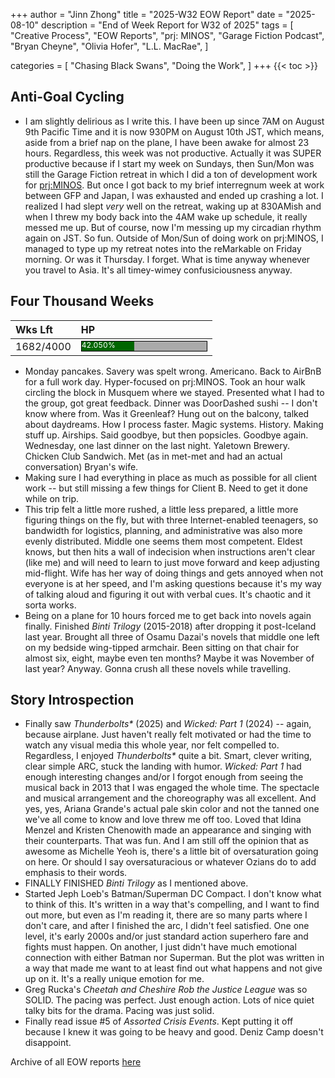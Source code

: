 +++
author = "Jinn Zhong"
title = "2025-W32 EOW Report"
date = "2025-08-10"
description = "End of Week Report for W32 of 2025"
tags = [
 "Creative Process",
 "EOW Reports",
 "prj: MINOS",
 "Garage Fiction Podcast",
 "Bryan Cheyne",
 "Olivia Hofer",
 "L.L. MacRae",
 ]

categories = [
 "Chasing Black Swans",
 "Doing the Work",
]
+++
{{< toc >}}

## Anti-Goal Cycling

* I am slightly delirious as I write this. I have been up since 7AM on August 9th Pacific Time and it is now 930PM on August 10th JST, which means, aside from a brief nap on the plane, I have been awake for almost 23 hours. Regardless, this week was not productive. Actually it was SUPER productive because if I start my week on Sundays, then Sun/Mon was still the Garage Fiction retreat in which I did a ton of development work for [prj:MINOS](https://journal.jinnzhong.com/tags/prj-minos/). But once I got back to my brief interregnum week at work between GFP and Japan, I was exhausted and ended up crashing a lot. I realized I had slept _very_ well on the retreat, waking up at 830AMish and when I threw my body back into the 4AM wake up schedule, it really messed me up. But of course, now I'm messing up my circadian rhythm again on JST. So fun. Outside of Mon/Sun of doing work on prj:MINOS, I managed to type up my retreat notes into the reMarkable on Friday morning. Or was it Thursday. I forget. What is time anyway whenever you travel to Asia. It's all timey-wimey confusiciousness anyway.

## Four Thousand Weeks

| Wks Lft | HP |
| :--- | :--- |
| 1682/4000 | <div style="width:200px;height:15px;background:#AAAAAA;border:1.3px solid #000000;"><div style="width:42.050%;height:15px;background:#006600;font-size:12px; color:white; line-height:12px;">42.050%</div></div>|

* Monday pancakes. Savery was spelt wrong. Americano. Back to AirBnB for a full work day. Hyper-focused on prj:MINOS. Took an hour walk circling the block in Musquem where we stayed. Presented what I had to the group, got great feedback. Dinner was DoorDashed sushi -- I don't know where from. Was it Greenleaf? Hung out on the balcony, talked about daydreams. How I process faster. Magic systems. History. Making stuff up. Airships. Said goodbye, but then popsicles. Goodbye again. Wednesday, one last dinner on the last night. Yaletown Brewery. Chicken Club Sandwich. Met (as in met-met and had an actual conversation) Bryan's wife.
* Making sure I had everything in place as much as possible for all client work -- but still missing a few things for Client B. Need to get it done while on trip.
* This trip felt a little more rushed, a little less prepared, a little more figuring things on the fly, but with three Internet-enabled teenagers, so bandwidth for logistics, planning, and administrative was also more evenly distributed. Middle one seems them most competent. Eldest knows, but then hits a wall of indecision when instructions aren't clear (like me) and will need to learn to just move forward and keep adjusting mid-flight. Wife has her way of doing things and gets annoyed when not everyone is at her speed, and I'm asking questions because it's my way of talking aloud and figuring it out with verbal cues. It's chaotic and it sorta works.
* Being on a plane for 10 hours forced me to get back into novels again finally. Finished _Binti Trilogy_ (2015-2018) after dropping it post-Iceland last year. Brought all three of Osamu Dazai's novels that middle one left on my bedside wing-tipped armchair. Been sitting on that chair for almost six, eight, maybe even ten months? Maybe it was November of last year? Anyway. Gonna crush all these novels while travelling.

## Story Introspection

* Finally saw _Thunderbolts*_ (2025) and _Wicked: Part 1_ (2024) -- again, because airplane. Just haven't really felt motivated or had the time to watch any visual media this whole year, nor felt compelled to. Regardless, I enjoyed _Thunderbolts*_ quite a bit. Smart, clever writing, clear simple ARC, stuck the landing with humor. _Wicked: Part 1_ had enough interesting changes and/or I forgot enough from seeing the musical back in 2013 that I was engaged the whole time. The spectacle and musical arrangement and the choreography was all excellent. And yes, yes, Ariana Grande's actual pale skin color and not the tanned one we've all come to know and love threw me off too. Loved that Idina Menzel and Kristen Chenowith made an appearance and singing with their counterparts. That was fun. And I am still off the opinion that as awesome as Michelle Yeoh is, there's a little bit of oversaturation going on here. Or should I say oversaturacious or whatever Ozians do to add emphasis to their words.
* FINALLY FINISHED _Binti Trilogy_ as I mentioned above.
* Started Jeph Loeb's Batman/Superman DC Compact. I don't know what to think of this. It's written in a way that's compelling, and I want to find out more, but even as I'm reading it, there are so many parts where I don't care, and after I finished the arc, I didn't feel satisfied. One one level, it's early 2000s and/or just standard action superhero fare and fights must happen. On another, I just didn't have much emotional connection with either Batman nor Superman. But the plot was written in a way that made me want to at least find out what happens and not give up on it. It's a really unique emotion for me.
* Greg Rucka's _Cheetah and Cheshire Rob the Justice League_ was so SOLID. The pacing was perfect. Just enough action. Lots of nice quiet talky bits for the drama. Pacing was just solid.
* Finally read issue #5 of _Assorted Crisis Events_. Kept putting it off because I knew it was going to be heavy and good. Deniz Camp doesn't disappoint.

Archive of all EOW reports [here](https://journal.jinnzhong.com/tags/eow-reports)
